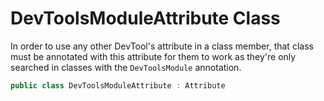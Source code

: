 # **DevToolsModuleAttribute Class**

In order to use any other DevTool's attribute in a class member, that class must be annotated with this attribute for them to work as they're only searched in classes with the `DevToolsModule` annotation.

```csharp
public class DevToolsModuleAttribute : Attribute
```